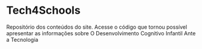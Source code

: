# Tech4Schools
Repositório dos conteúdos do site. Acesse o código que tornou possível apresentar as informações sobre O Desenvolvimento Cognitivo Infantil Ante a Tecnologia
